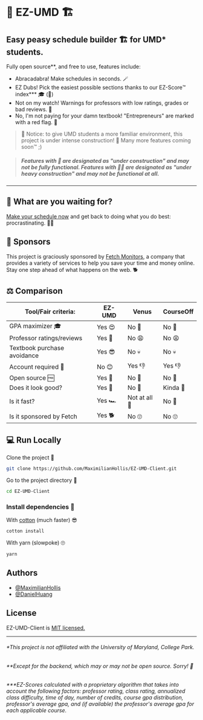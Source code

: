 # 📅 EZ-UMD 🏗️

## Easy peasy schedule builder 🏗️ for UMD* students.
Fully open source**, and free to use, features include:
* Abracadabra! Make schedules in seconds. 🪄
* EZ Dubs! Pick the easiest possible sections thanks to our EZ-Score™️ index*** 🎓 (🚧)
* Not on my watch! Warnings for professors with low ratings, grades or bad reviews. 🚫
* No, I'm not paying for your damn textbook! "Entrepreneurs" are marked with a red flag. 🖕





> 🚧 Notice: to give UMD students a more familiar environment, this project is under intense construction! 👷 Many more features coming soon™️ ;)


> ##### Features with 🚧 are designated as "under construction" and may not be fully functional. Features with 🚧🚧 are designated as "under heavy construction" and may not be functional at all. 

---

## 🧐 What are you waiting for? 
[Make your schedule now](https://ezumd.fetchmonitors.com) and get back to doing what you do best: procrastinating. 🤷‍♀️

## 🤩 Sponsors
This project is graciously sponsored by [Fetch Monitors](https://fetchmonitors.com), a company that provides a variety of services to help you save your time and money online. Stay one step ahead of what happens on the web. 🐕

## ⚖ Comparison

| Tool/Fair criteria:    			| EZ-UMD        |  Venus       |  CourseOff   |
| -----------    							| ------------- | ------------ | ------------ |
| GPA maximizer 🎓 						| Yes 😍        | No 😬        |  No 😬       |
| Professor ratings/reviews   | Yes 🤩        | No 😩        |  No 😩       |
| Textbook purchase avoidance | Yes 😎        | No 💀        |  No 💀       |
| Account required 🧾         | No  😊        | Yes 👎       |  Yes 👎      |
| Open source 🆓              | Yes 🥰        | No 🙁        |  No 🙁       |
| Does it look good?       	  | Yes 🤩        | No 🤢        |  Kinda 🫤    |
| Is it fast?          				| Yes 🏎️        | Not at all 🐌|  No 🐢       |
| Is it sponsored by Fetch    | Yes 🐕        | No 🙄        |  No 🙄       |



## 💻 Run Locally 

Clone the project  💾

```bash
git clone https://github.com/MaximilianHollis/EZ-UMD-Client.git
```

Go to the project directory 🚶

```bash
cd EZ-UMD-Client
```

### Install dependencies 🚚

With [cotton](https://cotton.js.org/) (much faster) 😎

```bash
cotton install
```

With yarn (slowpoke) 🙄

```bash
yarn
```



## Authors

- [@MaximilianHollis](https://github.com/MaximilianHollis)
- [@DanielHuang](https://github.com/DanielHuang)


## License

EZ-UMD-Client is [MIT licensed.](https://choosealicense.com/licenses/mit/)

---
###### *This project is not affiliated with the University of Maryland, College Park.

###### **Except for the backend, which may or may not be open source. Sorry! 🙏
###### ***EZ-Scores calculated with a proprietary algorithm that takes into account the following factors: professor rating, class rating, annualized class difficulty, time of day, number of credits, course gpa distribution, professor's average gpa, and (if available) the professor's average gpa for each applicable course.